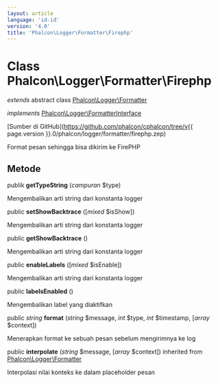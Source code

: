 ```yaml
---
layout: article
language: 'id-id'
version: '4.0'
title: 'Phalcon\Logger\Formatter\Firephp'
---
```

# Class **Phalcon\Logger\Formatter\Firephp**

*extends* abstract class [Phalcon\Logger\Formatter](Phalcon_Logger_Formatter)

*implements* [Phalcon\Logger\FormatterInterface](Phalcon_Logger_FormatterInterface)

[Sumber di GitHub](https://github.com/phalcon/cphalcon/tree/v{{ page.version }}.0/phalcon/logger/formatter/firephp.zep)

Format pesan sehingga bisa dikirim ke FirePHP

## Metode

publik **getTypeString** (*campuran* $type)

Mengembalikan arti string dari konstanta logger

public **setShowBacktrace** ([*mixed* $isShow])

Mengembalikan arti string dari konstanta logger

public **getShowBacktrace** ()

Mengembalikan arti string dari konstanta logger

public **enableLabels** ([*mixed* $isEnable])

Mengembalikan arti string dari konstanta logger

public **labelsEnabled** ()

Mengembalikan label yang diaktifkan

public *string* **format** (*string* $message, *int* $type, *int* $timestamp, [*array* $context])

Menerapkan format ke sebuah pesan sebelum mengirimnya ke log

public **interpolate** (*string* $message, [*array* $context]) inherited from [Phalcon\Logger\Formatter](Phalcon_Logger_Formatter)

Interpolasi nilai konteks ke dalam placeholder pesan
